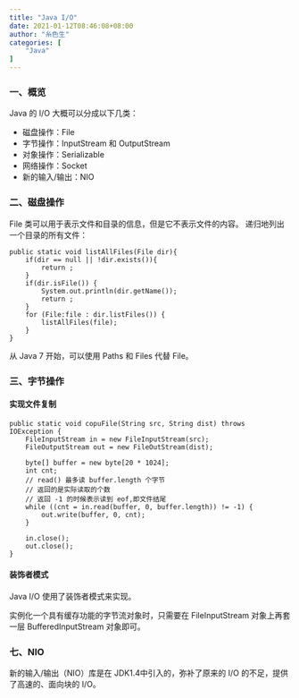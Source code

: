 ```yaml
---
title: "Java I/O"
date: 2021-01-12T08:46:08+08:00
author: "糸色生"
categories: [
    "Java"
]
---
```


### 一、概览
Java 的 I/O 大概可以分成以下几类：
* 磁盘操作：File
* 字节操作：InputStream 和 OutputStream 
* 对象操作：Serializable
* 网络操作：Socket
* 新的输入/输出：NIO

### 二、磁盘操作
File 类可以用于表示文件和目录的信息，但是它不表示文件的内容。
递归地列出一个目录的所有文件：
```
public static void listAllFiles(File dir){
    if(dir == null || !dir.exists()){
        return ;
    }
    if(dir.isFile()) {
        System.out.println(dir.getName());
        return ;
    }
    for (File:file : dir.listFiles()) {
        listAllFiles(file);
    }
}
```
从 Java 7 开始，可以使用 Paths 和 Files 代替 File。

### 三、字节操作
#### 实现文件复制
```
public static void copuFile(String src, String dist) throws IOException {
    FileInputStream in = new FileInputStream(src);
    FileOutputStream out = new FileOutStream(dist);

    byte[] buffer = new byte[20 * 1024];
    int cnt;
    // read() 最多读 buffer.length 个字节
    // 返回的是实际读取的个数
    // 返回 -1 的时候表示读到 eof,即文件结尾
    while ((cnt = in.read(buffer, 0, buffer.length)) != -1) {
        out.write(buffer, 0, cnt);
    }

    in.close();
    out.close();
}
```

#### 装饰者模式
Java I/O 使用了装饰者模式来实现。

实例化一个具有缓存功能的字节流对象时，只需要在 FileInputStream 对象上再套一层 BufferedInputStream 对象即可。

### 七、NIO
新的输入/输出（NIO）库是在 JDK1.4中引入的，弥补了原来的 I/O 的不足，提供了高速的、面向块的 I/O。







































